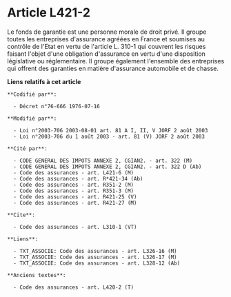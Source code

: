 # Article L421-2

Le fonds de garantie est une personne morale de droit privé. Il groupe toutes les entreprises d'assurance agréées en France
et soumises au contrôle de l'Etat en vertu de l'article L. 310-1 qui couvrent les risques faisant l'objet d'une obligation
d'assurance en vertu d'une disposition législative ou réglementaire. Il groupe également l'ensemble des entreprises qui
offrent des garanties en matière d'assurance automobile et de chasse.

**Liens relatifs à cet article**

	**Codifié par**:

	  - Décret n°76-666 1976-07-16

	**Modifié par**:

	  - Loi n°2003-706 2003-08-01 art. 81 A I, II, V JORF 2 août 2003
	  - Loi n°2003-706 du 1 août 2003 - art. 81 (V) JORF 2 août 2003

	**Cité par**:

	  - CODE GENERAL DES IMPOTS ANNEXE 2, CGIAN2. - art. 322 (M)
	  - CODE GENERAL DES IMPOTS ANNEXE 2, CGIAN2. - art. 322 D (Ab)
	  - Code des assurances - art. L421-6 (M)
	  - Code des assurances - art. R*421-34 (Ab)
	  - Code des assurances - art. R351-2 (M)
	  - Code des assurances - art. R351-3 (M)
	  - Code des assurances - art. R421-25 (V)
	  - Code des assurances - art. R421-27 (M)

	**Cite**:

	  - Code des assurances - art. L310-1 (VT)

	**Liens**:

	  - TXT_ASSOCIE: Code des assurances - art. L326-16 (M)
	  - TXT_ASSOCIE: Code des assurances - art. L326-17 (M)
	  - TXT_ASSOCIE: Code des assurances - art. L328-12 (Ab)

	**Anciens textes**:

	  - Code des assurances - art. L420-2 (T)
